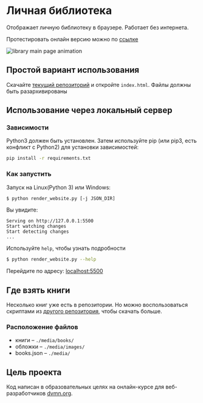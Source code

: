 # Личная библиотека
Отображает личную библиотеку в браузере. Работает без интернета.

Протестировать онлайн версию можно по [ссылке](https://aregadad.github.io/library/)

![library main page animation](https://dvmn.org/media/filer_public/11/9f/119fc7d8-216e-4bd1-9c18-b0d54e7c0fdc/ezgifcom-gif-maker_2.gif)

## Простой вариант использования
Скачайте [текущий репозиторий](https://github.com/aregadad/library/archive/refs/heads/main.zip) и откройте `index.html`. Файлы должны быть разархивированы

## Использование через локальный сервер
### Зависимости
Python3 должен быть установлен. Затем используйте pip (или pip3, есть конфликт с Python2) для установки зависимостей:

```bash
pip install -r requirements.txt
```

### Как запустить
Запуск на Linux(Python 3) или Windows:

```bash
$ python render_website.py [-j JSON_DIR]
```

Вы увидите:

```
Serving on http://127.0.0.1:5500
Start watching changes
Start detecting changes
...
```
Используйте `help`, чтобы узнать подробности
```bash
$ python render_website.py --help
```

Перейдите по адресу: [localhost:5500](http://localhost:5500/pages/index1.html)

## Где взять книги
Несколько книг уже есть в репозитории. Но можно воспользоваться скриптами из [другого репозитория](https://github.com/aregadad/books), чтобы скачать больше.
### Расположение файлов
* книги – `./media/books/`
* обложки – `./media/images/`
* books.json – `./media/`

## Цель проекта
Код написан в образовательных целях на онлайн-курсе для веб-разработчиков [dvmn.org](https://dvmn.org/).
